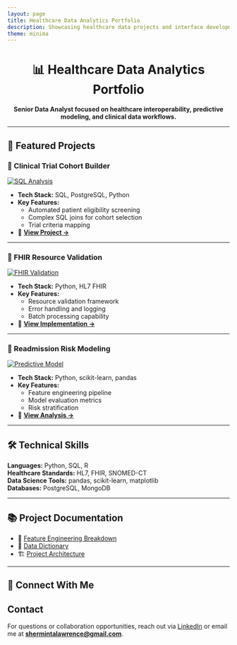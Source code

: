 ```yaml
---
layout: page
title: Healthcare Data Analytics Portfolio
description: Showcasing healthcare data projects and interface development
theme: minima
---
```


<!-- 🔥 Banner (optional visual flair with emoji) -->
<h1 align="center">📊 Healthcare Data Analytics Portfolio</h1>
<p align="center"><strong>Senior Data Analyst focused on healthcare interoperability, predictive modeling, and clinical data workflows.</strong></p>

---

## 🏥 Featured Projects

### 📌 Clinical Trial Cohort Builder
[![SQL Analysis](assets/images/sql_analysis.png)](https://github.com/MitaJuanita/DA_project/blob/main/notebooks/active/Clinical_Trial_List.ipynb)

- **Tech Stack:** SQL, PostgreSQL, Python  
- **Key Features:**
  - Automated patient eligibility screening
  - Complex SQL joins for cohort selection
  - Trial criteria mapping  
- 🔗 [**View Project →**](https://github.com/MitaJuanita/DA_project/blob/main/notebooks/active/Clinical_Trial_List.ipynb)

---

### 🧪 FHIR Resource Validation
[![FHIR Validation](assets/images/fhir_validation.png)](https://github.com/MitaJuanita/DA_project/blob/main/notebooks/active/FHIR_Project.ipynb)

- **Tech Stack:** Python, HL7 FHIR  
- **Key Features:**
  - Resource validation framework
  - Error handling and logging
  - Batch processing capability  
- 🔗 [**View Implementation →**](https://github.com/MitaJuanita/DA_project/blob/main/notebooks/active/FHIR_Project.ipynb)

---

### 🧠 Readmission Risk Modeling
[![Predictive Model](assets/images/prediction_model.png)](https://github.com/MitaJuanita/DA_project/blob/main/notebooks/active/Readmission_Modeling.ipynb)

- **Tech Stack:** Python, scikit-learn, pandas  
- **Key Features:**
  - Feature engineering pipeline
  - Model evaluation metrics
  - Risk stratification  
- 🔗 [**View Analysis →**](https://github.com/MitaJuanita/DA_project/blob/main/notebooks/active/Readmission_Modeling.ipynb)

---

## 🛠 Technical Skills

<!-- Better than a table for readability -->
**Languages:** Python, SQL, R  
**Healthcare Standards:** HL7, FHIR, SNOMED-CT  
**Data Science Tools:** pandas, scikit-learn, matplotlib  
**Databases:** PostgreSQL, MongoDB  

---

## 📚 Project Documentation

- 📌 [Feature Engineering Breakdown](docs/Feature_Engineering_Breakdown.md)
- 📘 [Data Dictionary](docs/Data_Dictionary.md)
- 🏗 [Project Architecture](docs/Architecture.md)

---

## 🔗 Connect With Me

## Contact
For questions or collaboration opportunities, reach out via [LinkedIn](https://linkedin.com/in/shermintalawrence) or email me at **shermintalawrence@gmail.com**.

